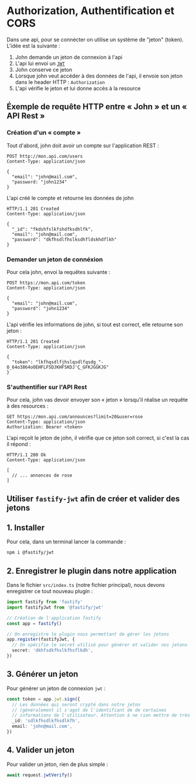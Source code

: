 # Authorization, Authentification et CORS

Dans une api, pour se connécter on utilise un système de "jeton" (token). L'idée est la suivante :

1. John demande un jeton de connexion à l'api
2. L'api lui envoi un [`JWT`](https://jwt.io/)
3. John conserve ce jeton
4. Lorsque john veut accéder à des données de l'api, il envoie son jeton dans le header HTTP : `Authorization`
5. L'api vérifie le jeton et lui donne accès à la resource

## Éxemple de requête HTTP entre « John » et un « API Rest »

### Création d'un « compte »

Tout d'abord, john doit avoir un compte sur l'application REST :

```http
POST http://mon.api.com/users
Content-Type: application/json

{
  "email": "john@mail.com",
  "password: "john1234"
}
```

L'api créé le compte et retourne les données de john

```http
HTTP/1.1 201 Created
Content-Type: application/json

{
  "_id": "fkdshfslkfshdfksdhlfk",
  "email": "john@mail.com",
  "password": "dkfhsdlfhslksdhfldskhdflkh"
}
```

### Demander un jeton de connéxion

Pour cela john, envoi la requêtes suivante :

```http
POST https://mon.api.com/token
Content-Type: application/json

{
  "email": "john@mail.com",
  "password": "john1234"
}
```

L'api vérifie les informations de john, si tout est correct, elle retourne son jeton :

```http
HTTP/1.1 201 Created
Content-Type: application/json

{
  "token": "lkfhqsdlfjhslqsdlfqsdg_"-O_64o3864oOEHFLFSDJKHFSKDJ'Ç_GFKJGGKJG"
}
```

### S'authentifier sur l'API Rest

Pour cela, john vas devoir envoyer son « jeton » lorsqu'il réalise un requête à des resources :

```http
GET https://mon.api.com/announces?limit=20&user=rose
Content-Type: application/json
Authorization: Bearer <token>
```

L'api reçoit le jeton de john, il vérifie que ce jeton soit correct, si c'est la cas il répond :

```http
HTTP/1.1 200 Ok
Content-Type: application/json

[
  // ... annonces de rose
]
```

## Utiliser `fastify-jwt` afin de créer et valider des jetons

## 1. Installer

Pour cela, dans un terminal lancer la commande :

```bash
npm i @fastify/jwt
```

## 2. Enregistrer le plugin dans notre application

Dans le fichier `src/index.ts` (notre fichier principal), nous devons enregistrer ce tout nouveau plugin :

```ts
import fastify from 'fastify'
import fastifyJwt from '@fastify/jwt'

// Création de l'application fastify
const app = fastify()

// On enregistre le plugin nous permettant de gérer les jetons
app.register(fastifyJwt, {
  // On spécifie le secret utilisé pour générer et valider nos jetons
  secret: 'dkhfsdkfhslkfhsflkdh',
})
```

## 3. Générer un jeton

Pour générer un jeton de connexion `jwt` :

```ts
const token = app.jwt.sign({
  // Les données qui seront crypté dans notre jeton
  // (généralement il s'agot de l'identifiant de de certaines
  // informations de l'utilisateur. Attention à ne rien mettre de très sensible)
  _id: 'sdlkfhsdlkfhsdlkfh',
  email: 'john@mail.com',
})
```

## 4. Valider un jeton

Pour valider un jeton, rien de plus simple :

```ts
await request.jwtVerify()
```

